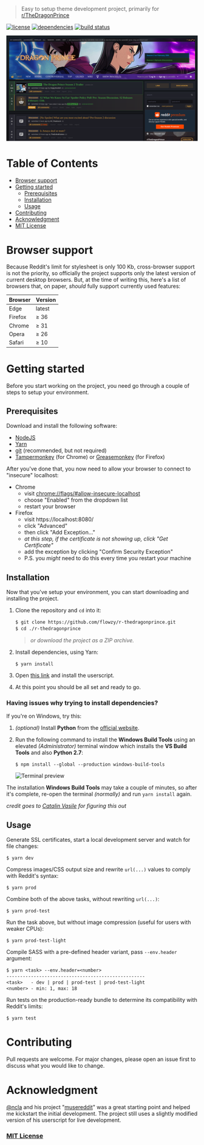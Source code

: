 > Easy to setup theme development project, primarily for [r/TheDragonPrince](https://old.reddit.com/r/TheDragonPrince)

[![license](https://img.shields.io/github/license/flowzy/r-thedragonprince.svg)](LICENSE)
[![dependencies](https://img.shields.io/david/flowzy/r-thedragonprince.svg)](package.json)
[![build status](https://img.shields.io/travis/com/flowzy/r-thedragonprince.svg)](https://travis-ci.org/flowzy/r-thedragonprince)

![theme preview](preview.png)

# Table of Contents
- [Browser support](#browser-support)
- [Getting started](#getting-started)
  - [Prerequisites](#prerequisites)
  - [Installation](#installation)
  - [Usage](#usage)
- [Contributing](#contributing)
- [Acknowledgment](#acknowledgment)
- [MIT License](#mit-license)

# Browser support
Because Reddit's limit for stylesheet is only 100 Kb, cross-browser support is not the priority, so officially the project supports only the latest version of current desktop browsers. But, at the time of writing this, here's a list of browsers that, on paper, _should_ fully support currently used features:

| Browser | Version |
|---------|---------|
| Edge    | latest  |
| Firefox | ≥ 36    |
| Chrome  | ≥ 31    |
| Opera   | ≥ 26    |
| Safari  | ≥ 10    |

# Getting started
Before you start working on the project, you need go through a couple of steps to setup your environment.

## Prerequisites
Download and install the following software:
* [NodeJS](https://nodejs.org/en/download/)
* [Yarn](https://yarnpkg.com/)
* [git](https://git-scm.com/downloads) (recommended, but not required)
* [Tampermonkey](https://chrome.google.com/webstore/detail/tampermonkey/dhdgffkkebhmkfjojejmpbldmpobfkfo) (for Chrome) or [Greasemonkey](https://addons.mozilla.org/en-US/firefox/addon/greasemonkey/) (for Firefox)

After you've done that, you now need to allow your browser to connect to "insecure" localhost:
* Chrome
    * visit [chrome://flags/#allow-insecure-localhost](chrome://flags/#allow-insecure-localhost)
    * choose "Enabled" from the dropdown list
    * restart your browser
* Firefox
    * visit https://localhost:8080/
    * click "Advanced"
    * then click "Add Exception..."
    * _at this step, if the certificate is not showing up, click "Get Certificate"_
    * add the exception by clicking "Confirm Security Exception"
    * P.S. you _might_ need to do this every time you restart your machine

## Installation
Now that you've setup your environment, you can start downloading and installing the project.

1. Clone the repository and `cd` into it:
    ```bash
    $ git clone https://github.com/flowzy/r-thedragonprince.git
    $ cd ./r-thedragonprince
    ```
    > _or download the project as a ZIP archive._

2. Install dependencies, using Yarn:
    ```
    $ yarn install
    ```
3. Open [this link](https://github.com/flowzy/r-thedragonprince/raw/master/userscript.user.js) and install the userscript.
4. At this point you should be all set and ready to go.

### Having issues why trying to install dependencies?

If you're on Windows, try this:

1. _(optional)_ Install **Python** from the [official website](https://www.python.org/).
2. Run the following command to install the **Windows Build Tools** using an elevated _(Administrator)_ terminal window which installs the **VS Build Tools** and also **Python 2.7**:
    ```
    $ npm install --global --production windows-build-tools
    ```

    ![Terminal preview](https://i.imgur.com/qGP06qO.png)

The installation **Windows Build Tools** may take a couple of minutes, so after it's complete, re-open the terminal _(normally)_ and run `yarn install` again.

_credit goes to [Catalin Vasile](https://catalin.me/how-to-fix-node-js-gyp-err-cant-find-python-executable-python-on-windows/) for figuring this out_

## Usage
Generate SSL certificates, start a local development server and watch for file changes:
```
$ yarn dev
```

Compress images/CSS output size and rewrite `url(...)` values to comply with Reddit's syntax:
```
$ yarn prod
```

Combine both of the above tasks, without rewriting `url(...)`:
```
$ yarn prod-test
```

Run the task above, but without image compression (useful for users with weaker CPUs):
```
$ yarn prod-test-light
```

Compile SASS with a pre-defined header variant, pass `--env.header` argument:

```
$ yarn <task> --env.header=<number>
---------------------------------------------------
<task>   - dev | prod | prod-test | prod-test-light
<number> - min: 1, max: 18
```

Run tests on the production-ready bundle to determine its compatibility with Reddit's limits:

```
$ yarn test
```

# Contributing
Pull requests are welcome. For major changes, please open an issue first to discuss what you would like to change.

# Acknowledgment
[@ncla](https://github.com/ncla) and his project "[musereddit](https://github.com/ncla/musereddit)" was a great starting point and helped me kickstart the initial development. The project still uses a slightly modified version of his userscript for live development.

### [MIT License](LICENSE)
